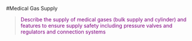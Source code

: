 #Medical Gas Supply

> <p style="color:purple";>Describe the supply of medical gases (bulk supply and cylinder) and features to ensure supply safety including pressure valves and regulators and connection systems</p>
